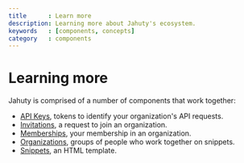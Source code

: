 ```yaml
---
title      : Learn more
description: Learning more about Jahuty's ecosystem.
keywords   : [components, concepts]
category   : components
---
```


# Learning more

Jahuty is comprised of a number of components that work together:

* [API Keys](/components/api-keys), tokens to identify your organization's API requests.
* [Invitations](/components/invitations), a request to join an organization.
* [Memberships](/components/memberships), your membership in an organization.
* [Organizations](/components/organizations), groups of people who work together on snippets.
* [Snippets](/components/snippets), an HTML template.
